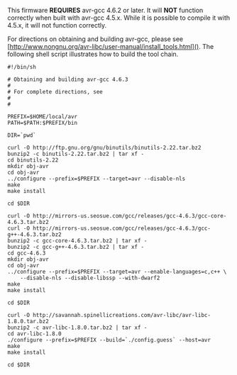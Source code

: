 This firmware **REQUIRES** avr-gcc 4.6.2 or later.  It will **NOT** function correctly when built with avr-gcc 4.5.x.  While it is possible to compile it with 4.5.x, it will not function correctly.

For directions on obtaining and building avr-gcc, please see [http://www.nongnu.org/avr-libc/user-manual/install_tools.html]().  The following shell script illustrates how to build the tool chain.

    #!/bin/sh

    # Obtaining and building avr-gcc 4.6.3
    #
    # For complete directions, see
    #
    #    

    PREFIX=$HOME/local/avr
    PATH=$PATH:$PREFIX/bin

    DIR=`pwd`

    curl -O http://ftp.gnu.org/gnu/binutils/binutils-2.22.tar.bz2
    bunzip2 -c binutils-2.22.tar.bz2 | tar xf -
    cd binutils-2.22
    mkdir obj-avr
    cd obj-avr
    ../configure --prefix=$PREFIX --target=avr --disable-nls
    make
    make install

    cd $DIR

    curl -O http://mirrors-us.seosue.com/gcc/releases/gcc-4.6.3/gcc-core-4.6.3.tar.bz2
    curl -O http://mirrors-us.seosue.com/gcc/releases/gcc-4.6.3/gcc-g++-4.6.3.tar.bz2
    bunzip2 -c gcc-core-4.6.3.tar.bz2 | tar xf -
    bunzip2 -c gcc-g++-4.6.3.tar.bz2 | tar xf -
    cd gcc-4.6.3
    mkdir obj-avr
    cd obj-avr
    ../configure --prefix=$PREFIX --target=avr --enable-languages=c,c++ \
        --disable-nls --disable-libssp --with-dwarf2
    make
    make install

    cd $DIR

    curl -O http://savannah.spinellicreations.com/avr-libc/avr-libc-1.8.0.tar.bz2
    bunzip2 -c avr-libc-1.8.0.tar.bz2 | tar xf -
    cd avr-libc-1.8.0
    ./configure --prefix=$PREFIX --build=`./config.guess` --host=avr
    make
    make install

    cd $DIR
